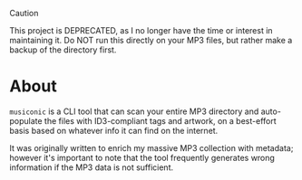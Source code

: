 > [!CAUTION]
> This project is DEPRECATED, as I no longer have the time or interest in maintaining it. Do NOT run this directly on your MP3 files, but rather make a backup of the directory first.

# About
`musiconic` is a CLI tool that can scan your entire MP3 directory and auto-populate the files with ID3-compliant tags and artwork, on a best-effort basis based on whatever info it can find on the internet.

It was originally written to enrich my massive MP3 collection with metadata; however it's important to note that the tool frequently generates wrong information if the MP3 data is not sufficient.
